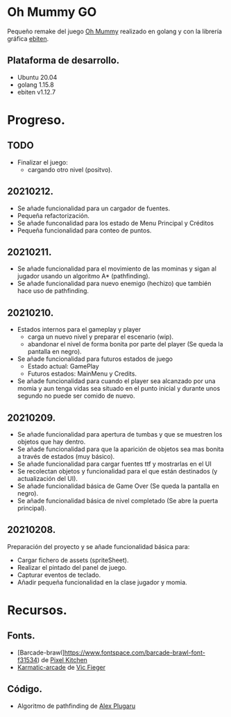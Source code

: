 # Oh Mummy GO
Pequeño remake del juego [Oh Mummy](https://www.youtube.com/watch?v=Ls5AGwkRNz0) realizado en golang y con la librería gráfica [ebiten](https://ebiten.org/).

## Plataforma de desarrollo.
* Ubuntu 20.04
* golang 1.15.8
* ebiten v1.12.7

# Progreso.
## TODO
* Finalizar el juego:
    * cargando otro nivel (positvo).

## 20210212.
* Se añade funcionalidad para un cargador de fuentes.
* Pequeña refactorización.
* Se añade funconalidad para los estado de Menu Principal y Créditos
* Pequeña funcionalidad para conteo de puntos.

## 20210211.
* Se añade funcionalidad para el movimiento de las mominas y sigan al jugador usando un algoritmo A* (pathfinding).
* Se añade funcionalidad para nuevo enemigo (hechizo) que también hace uso de pathfinding.

## 20210210.
* Estados internos para el gameplay y player
    * carga un nuevo nivel y preparar el escenario (wip).
    * abandonar el nivel de forma bonita por parte del player (Se queda la pantalla en negro).
* Se añade funcionalidad para futuros estados de juego
    * Estado actual: GamePlay
    * Futuros estados: MainMenu y Credits.
* Se añade funcionalidad para cuando el player sea alcanzado por una momia y aun tenga vidas sea situado en el punto inicial y durante unos segundo no puede ser comido de nuevo.

## 20210209.
* Se añade funcionalidad para apertura de tumbas y que se muestren los objetos que hay dentro.
* Se añade funcionalidad para que la aparición de objetos sea mas bonita a través de estados (muy básico).
* Se añade funcionalidad para cargar fuentes ttf y mostrarlas en el UI
* Se recolectan objetos y funcionalidad para el que están destinados (y actualización del UI).
* Se añade funcionalidad básica de Game Over (Se queda la pantalla en negro).
* Se añade funcionalidad básica de nivel completado (Se abre la puerta principal).

## 20210208.
Preparación del proyecto y se añade funcionalidad básica para:
* Cargar fichero de assets (spriteSheet).
* Realizar el pintado del panel de juego.
* Capturar eventos de teclado.
* Añadir pequeña funcionalidad en la clase jugador y momia.


# Recursos.
## Fonts.
* [Barcade-brawl]https://www.fontspace.com/barcade-brawl-font-f31534) de [Pixel Kitchen](https://www.fontspace.com/pixel-kitchen)
* [Karmatic-arcade](https://www.1001freefonts.com/karmatic-arcade.font) de [Vic Fieger](https://www.1001freefonts.com/designer-vic-fieger-fontlisting.php)

## Código.
* Algoritmo de pathfinding de [Alex Plugaru](ttps://github.com/xarg/gopathfinding)